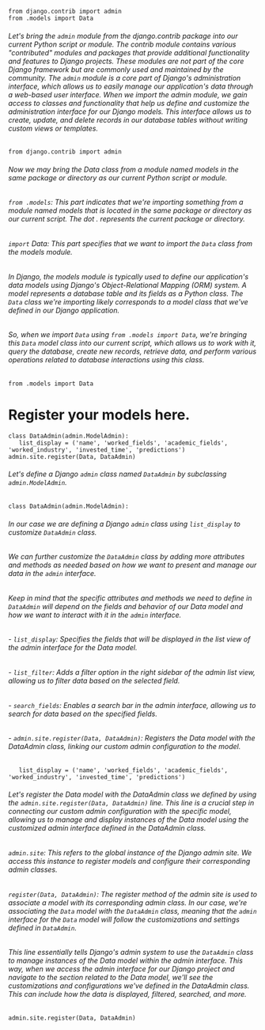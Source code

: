 ```python3
from django.contrib import admin
from .models import Data
 ```

###### Let's bring the `admin` module from the django.contrib package into our current Python script or module. The contrib module contains various "contributed" modules and packages that provide additional functionality and features to Django projects. These modules are not part of the core Django framework but are commonly used and maintained by the community. The `admin` module is a core part of Django's administration interface, which allows us to easily manage our application's data through a web-based user interface. When we import the admin module, we gain access to classes and functionality that help us define and customize the administration interface for our Django models. This interface allows us to create, update, and delete records in our database tables without writing custom views or templates.

 ```python3
from django.contrib import admin
 ```
###### Now we may bring the Data class from a module named models in the same package or directory as our current Python script or module.

###### `from .models`: This part indicates that we're importing something from a module named models that is located in the same package or directory as our current script. The dot . represents the current package or directory.

###### `import` Data: This part specifies that we want to import the `Data` class from the models module.

###### In Django, the models module is typically used to define our application's data models using Django's Object-Relational Mapping (ORM) system. A model represents a database table and its fields as a Python class. The `Data` class we're importing likely corresponds to a model class that we've defined in our Django application.

###### So, when we import `Data` using `from .models import Data`, we're bringing this `Data` model class into our current script, which allows us to work with it, query the database, create new records, retrieve data, and perform various operations related to database interactions using this class.

 ```python3
from .models import Data
 ```

# Register your models here.
 ```python3
class DataAdmin(admin.ModelAdmin):
    list_display = ('name', 'worked_fields', 'academic_fields', 'worked_industry', 'invested_time', 'predictions')
admin.site.register(Data, DataAdmin)
 ```

###### Let's define a Django `admin` class named `DataAdmin` by subclassing `admin.ModelAdmin`.

 ```python3
class DataAdmin(admin.ModelAdmin):
 ```
###### In our case we are defining a Django `admin` class using `list_display` to customize `DataAdmin` class.
###### We can further customize the `DataAdmin` class by adding more attributes and methods as needed based on how we want to present and manage our data in the `admin` interface.
###### Keep in mind that the specific attributes and methods we need to define in `DataAdmin` will depend on the fields and behavior of our Data model and how we want to interact with it in the `admin` interface.

###### - `list_display`: Specifies the fields that will be displayed in the list view of the admin interface for the Data model.
###### - `list_filter`: Adds a filter option in the right sidebar of the admin list view, allowing us to filter data based on the selected field.
###### - `search_fields`: Enables a search bar in the admin interface, allowing us to search for data based on the specified fields.
###### - `admin.site.register(Data, DataAdmin)`: Registers the Data model with the DataAdmin class, linking our custom admin configuration to the model.


 ```python3
    list_display = ('name', 'worked_fields', 'academic_fields', 'worked_industry', 'invested_time', 'predictions')
 ```
###### Let's register the Data model with the DataAdmin class we defined by using the `admin.site.register(Data, DataAdmin)` line. This line is a crucial step in connecting our custom admin configuration with the specific model, allowing us to manage and display instances of the Data model using the customized admin interface defined in the DataAdmin class.

###### `admin.site`: This refers to the global instance of the Django admin site. We access this instance to register models and configure their corresponding admin classes.

###### `register(Data, DataAdmin)`: The register method of the admin site is used to associate a model with its corresponding admin class. In our case, we're associating the `Data` model with the `DataAdmin` class, meaning that the `admin` interface for the `Data` model will follow the customizations and settings defined in `DataAdmin`.

###### This line essentially tells Django's admin system to use the `DataAdmin` class to manage instances of the Data model within the admin interface. This way, when we access the admin interface for our Django project and navigate to the section related to the Data model, we'll see the customizations and configurations we've defined in the DataAdmin class. This can include how the data is displayed, filtered, searched, and more.

 ```python3
admin.site.register(Data, DataAdmin)
 ```
